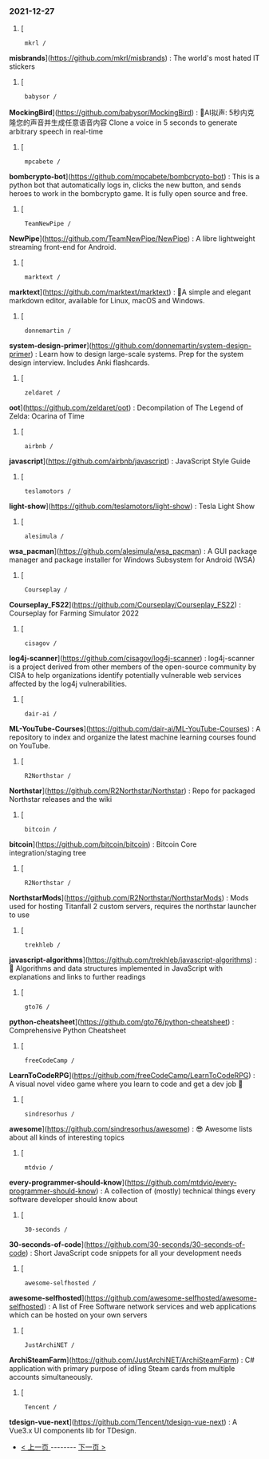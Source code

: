 ### 2021-12-27 
1. [
    

        mkrl /
**misbrands**](https://github.com/mkrl/misbrands) : The world's most hated IT stickers
1. [
    

        babysor /
**MockingBird**](https://github.com/babysor/MockingBird) : 🚀AI拟声: 5秒内克隆您的声音并生成任意语音内容 Clone a voice in 5 seconds to generate arbitrary speech in real-time
1. [
    

        mpcabete /
**bombcrypto-bot**](https://github.com/mpcabete/bombcrypto-bot) : This is a python bot that automatically logs in, clicks the new button, and sends heroes to work in the bombcrypto game. It is fully open source and free.
1. [
    

        TeamNewPipe /
**NewPipe**](https://github.com/TeamNewPipe/NewPipe) : A libre lightweight streaming front-end for Android.
1. [
    

        marktext /
**marktext**](https://github.com/marktext/marktext) : 📝A simple and elegant markdown editor, available for Linux, macOS and Windows.
1. [
    

        donnemartin /
**system-design-primer**](https://github.com/donnemartin/system-design-primer) : Learn how to design large-scale systems. Prep for the system design interview. Includes Anki flashcards.
1. [
    

        zeldaret /
**oot**](https://github.com/zeldaret/oot) : Decompilation of The Legend of Zelda: Ocarina of Time
1. [
    

        airbnb /
**javascript**](https://github.com/airbnb/javascript) : JavaScript Style Guide
1. [
    

        teslamotors /
**light-show**](https://github.com/teslamotors/light-show) : Tesla Light Show
1. [
    

        alesimula /
**wsa_pacman**](https://github.com/alesimula/wsa_pacman) : A GUI package manager and package installer for Windows Subsystem for Android (WSA)
1. [
    

        Courseplay /
**Courseplay_FS22**](https://github.com/Courseplay/Courseplay_FS22) : Courseplay for Farming Simulator 2022
1. [
    

        cisagov /
**log4j-scanner**](https://github.com/cisagov/log4j-scanner) : log4j-scanner is a project derived from other members of the open-source community by CISA to help organizations identify potentially vulnerable web services affected by the log4j vulnerabilities.
1. [
    

        dair-ai /
**ML-YouTube-Courses**](https://github.com/dair-ai/ML-YouTube-Courses) : A repository to index and organize the latest machine learning courses found on YouTube.
1. [
    

        R2Northstar /
**Northstar**](https://github.com/R2Northstar/Northstar) : Repo for packaged Northstar releases and the wiki
1. [
    

        bitcoin /
**bitcoin**](https://github.com/bitcoin/bitcoin) : Bitcoin Core integration/staging tree
1. [
    

        R2Northstar /
**NorthstarMods**](https://github.com/R2Northstar/NorthstarMods) : Mods used for hosting Titanfall 2 custom servers, requires the northstar launcher to use
1. [
    

        trekhleb /
**javascript-algorithms**](https://github.com/trekhleb/javascript-algorithms) : 📝 Algorithms and data structures implemented in JavaScript with explanations and links to further readings
1. [
    

        gto76 /
**python-cheatsheet**](https://github.com/gto76/python-cheatsheet) : Comprehensive Python Cheatsheet
1. [
    

        freeCodeCamp /
**LearnToCodeRPG**](https://github.com/freeCodeCamp/LearnToCodeRPG) : A visual novel video game where you learn to code and get a dev job 🎯
1. [
    

        sindresorhus /
**awesome**](https://github.com/sindresorhus/awesome) : 😎 Awesome lists about all kinds of interesting topics
1. [
    

        mtdvio /
**every-programmer-should-know**](https://github.com/mtdvio/every-programmer-should-know) : A collection of (mostly) technical things every software developer should know about
1. [
    

        30-seconds /
**30-seconds-of-code**](https://github.com/30-seconds/30-seconds-of-code) : Short JavaScript code snippets for all your development needs
1. [
    

        awesome-selfhosted /
**awesome-selfhosted**](https://github.com/awesome-selfhosted/awesome-selfhosted) : A list of Free Software network services and web applications which can be hosted on your own servers
1. [
    

        JustArchiNET /
**ArchiSteamFarm**](https://github.com/JustArchiNET/ArchiSteamFarm) : C# application with primary purpose of idling Steam cards from multiple accounts simultaneously.
1. [
    

        Tencent /
**tdesign-vue-next**](https://github.com/Tencent/tdesign-vue-next) : A Vue3.x UI components lib for TDesign. 

- [ < 上一页 ](https://github.com/able8/github-trending-daily-record/blob/master/2021-12-26.md) -------- [ 下一页 > ](https://github.com/able8/github-trending-daily-record/blob/master/2021-12-28.md)